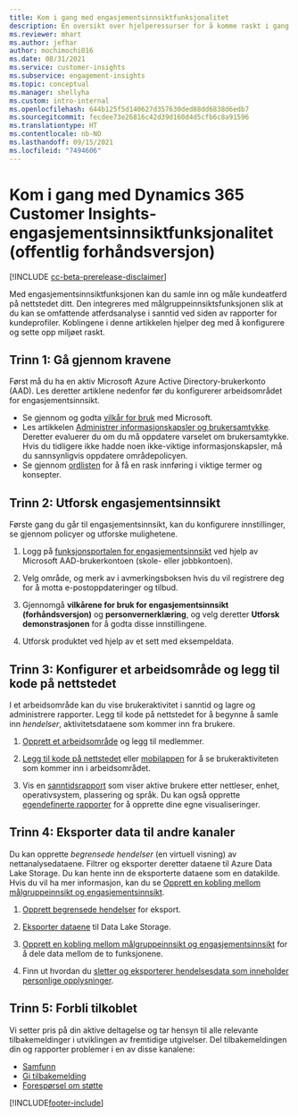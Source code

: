 ```yaml
---
title: Kom i gang med engasjementsinnsiktfunksjonalitet
description: En oversikt over hjelperessurser for å komme raskt i gang.
ms.reviewer: mhart
ms.author: jefhar
author: mochimochi016
ms.date: 08/31/2021
ms.service: customer-insights
ms.subservice: engagement-insights
ms.topic: conceptual
ms.manager: shellyha
ms.custom: intro-internal
ms.openlocfilehash: 644b125f5d140627d357630ded88dd6838d6edb7
ms.sourcegitcommit: fecdee73e26816c42d39d160d4d5cfb6c8a91596
ms.translationtype: HT
ms.contentlocale: nb-NO
ms.lasthandoff: 09/15/2021
ms.locfileid: "7494606"
---
```

# <a name="get-started-with-dynamics-365-customer-insights-engagement-insights-capability-public-preview"></a>Kom i gang med Dynamics 365 Customer Insights-engasjementsinnsiktfunksjonalitet (offentlig forhåndsversjon)

[!INCLUDE [cc-beta-prerelease-disclaimer](includes/cc-beta-prerelease-disclaimer.md)]

Med engasjementsinnsiktfunksjonen kan du samle inn og måle kundeatferd på nettstedet ditt. Den integreres med målgruppeinnsiktsfunksjonen slik at du kan se omfattende atferdsanalyse i sanntid ved siden av rapporter for kundeprofiler. Koblingene i denne artikkelen hjelper deg med å konfigurere og sette opp miljøet raskt.

## <a name="step-1-review-prerequisites"></a>Trinn 1: Gå gjennom kravene

Først må du ha en aktiv Microsoft Azure Active Directory-brukerkonto (AAD). Les deretter artiklene nedenfor før du konfigurerer arbeidsområdet for engasjementsinnsikt.

- Se gjennom og godta [vilkår for bruk](terms-of-service.md) med Microsoft.  
- Les artikkelen [Administrer informasjonskapsler og brukersamtykke](user-consent-storage.md). Deretter evaluerer du om du må oppdatere varselet om brukersamtykke. Hvis du tidligere ikke hadde noen ikke-viktige informasjonskapsler, må du sannsynligvis oppdatere områdepolicyen.
- Se gjennom [ordlisten](glossary.md) for å få en rask innføring i viktige termer og konsepter.

## <a name="step-2-explore-engagement-insights"></a>Trinn 2: Utforsk engasjementsinnsikt

Første gang du går til engasjementsinnsikt, kan du konfigurere innstillinger, se gjennom policyer og utforske mulighetene.

1. Logg på [funksjonsportalen for engasjementsinnsikt](https://home.ci.ai.dynamics.com/app/engagement-insights) ved hjelp av Microsoft AAD-brukerkontoen (skole- eller jobbkontoen).

1. Velg område, og merk av i avmerkingsboksen hvis du vil registrere deg for å motta e-postoppdateringer og tilbud.

1. Gjennomgå **vilkårene for bruk for engasjementsinnsikt (forhåndsversjon)** og **personvernerklæring**, og velg deretter **Utforsk demonstrasjonen** for å godta disse innstillingene.

1. Utforsk produktet ved hjelp av et sett med eksempeldata.

##  <a name="step-3-set-up-a-workspace-and-add-code-to-your-website"></a>Trinn 3: Konfigurer et arbeidsområde og legg til kode på nettstedet

I et arbeidsområde kan du vise brukeraktivitet i sanntid og lagre og administrere rapporter. Legg til kode på nettstedet for å begynne å samle inn *hendelser*, aktivitetsdataene som kommer inn fra brukere.

1. [Opprett et arbeidsområde](create-workspace.md) og legg til medlemmer.

1. [Legg til kode på nettstedet](instrument-website.md) eller [mobilappen](developer-resources.md#capture-events-from-mobile-apps) for å se brukeraktiviteten som kommer inn i arbeidsområdet.

1. Vis en [sanntidsrapport](view-reports.md) som viser aktive brukere etter nettleser, enhet, operativsystem, plassering og språk. Du kan også opprette [egendefinerte rapporter](custom-reports.md) for å opprette dine egne visualiseringer.
    
## <a name="step-4-export-data-to-other-channels"></a>Trinn 4: Eksporter data til andre kanaler

Du kan opprette *begrensede hendelser* (en virtuell visning) av nettanalysedataene. Filtrer og eksporter deretter dataene til Azure Data Lake Storage. Du kan hente inn de eksporterte dataene som en datakilde. Hvis du vil ha mer informasjon, kan du se [Opprett en kobling mellom målgruppeinnsikt og engasjementsinnsikt](integrate-audience-insights-engagement-insights.md).

1. [Opprett begrensede hendelser](refined-events.md) for eksport.

1. [Eksporter dataene](export-events.md) til Data Lake Storage.

1. [Opprett en kobling mellom målgruppeinnsikt og engasjementsinnsikt](integrate-audience-insights-engagement-insights.md) for å dele data mellom de to funksjonene.

1. Finn ut hvordan du [sletter og eksporterer hendelsesdata som inneholder personlige opplysninger](delete-export-personal-data.md).
 
## <a name="step-5-stay-connected"></a>Trinn 5: Forbli tilkoblet

Vi setter pris på din aktive deltagelse og tar hensyn til alle relevante tilbakemeldinger i utviklingen av fremtidige utgivelser. Del tilbakemeldingen din og rapporter problemer i en av disse kanalene:
- [Samfunn](https://go.microsoft.com/fwlink/?linkid=2141648)
- [Gi tilbakemelding](https://go.microsoft.com/fwlink/?linkid=2143222)
- [Forespørsel om støtte](https://go.microsoft.com/fwlink/?linkid=2145734) 


[!INCLUDE[footer-include](../includes/footer-banner.md)]
